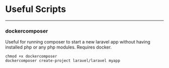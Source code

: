 # Useful Scripts
---
### dockercomposer
Useful for running composer to start a new laravel app without having installed php or any php modules. Requires docker.
    
    chmod +x dockercomposer
    dockercomposer create-project laravel/laravel myapp
